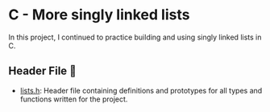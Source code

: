 # C - More singly linked lists

In this project, I continued to practice building and using singly linked lists in C.

## Header File :file_folder:

* [lists.h](): Header file containing definitions and prototypes for all types and functions written for the project.
